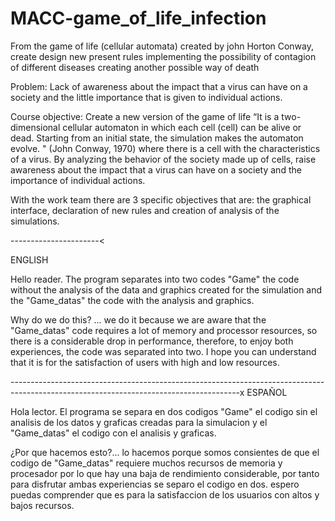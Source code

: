 # MACC-game_of_life_infection
From the game of life (cellular automata) created by john Horton Conway, create design new present rules implementing the possibility of contagion of different diseases creating another possible way of death

Problem: Lack of awareness about the impact that a virus can have on a society and the little importance that is given to individual actions.

Course objective: Create a new version of the game of life “It is a two-dimensional cellular automaton in which each cell (cell) can be alive or dead. Starting from an initial state, the simulation makes the automaton evolve. " (John Conway, 1970) where there is a cell with the characteristics of a virus. By analyzing the behavior of the society made up of cells, raise awareness about the impact that a virus can have on a society and the importance of individual actions.

With the work team there are 3 specific objectives that are: the graphical interface, declaration of new rules and creation of analysis of the simulations.

----------------------<

ENGLISH

Hello reader. 
The program separates into two codes "Game" the code without the analysis of the data and 
graphics created for the simulation and the "Game_datas" the code with the analysis and graphics.

Why do we do this? ... 
we do it because we are aware that the "Game_datas" code requires a lot of memory and processor resources,
 so there is a considerable drop in performance, therefore, to enjoy both experiences, the code was separated into two. 
I hope you can understand that it is for the satisfaction of users with high and low resources.

---------------------------------------------------------------------------------------------------------------------------------------x
ESPAÑOL

Hola lector. 
El programa se separa en dos codigos "Game" el codigo sin el analisis de los datos y 
graficas creadas para la simulacion y el "Game_datas" el codigo con el analisis y graficas.

¿Por que hacemos esto?... 
lo hacemos porque somos consientes de que el codigo de "Game_datas" 
requiere muchos recursos de memoria y procesador por lo que hay una baja de rendimiento considerable,
 por tanto para disfrutar ambas experiencias se separo el codigo en dos. espero puedas comprender que es para 
la satisfaccion de los usuarios con altos y bajos recursos.
